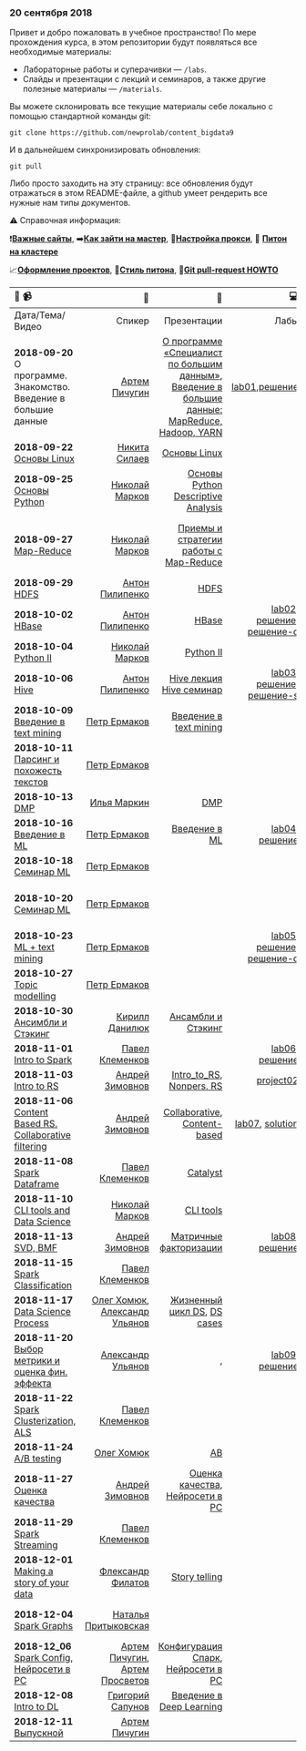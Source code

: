 ### 20 сентября 2018

Привет и добро пожаловать в учебное пространство! По мере прохождения курса, в этом репозитории будут появляться все необходимые материалы:
* Лабораторные работы и суперачивки — `/labs`. 
* Слайды и презентации с лекций и семинаров, а также другие полезные материалы — `/materials`.

Вы можете склонировать все текущие материалы себе локально с помощью стандартной команды git:

`git clone https://github.com/newprolab/content_bigdata9`

И в дальнейшем синхронизировать обновления:

`git pull`

Либо просто заходить на эту страницу: все обновления будут отражаться в этом README-файле, а github умеет рендерить все нужные нам типы документов.

:warning: Справочная информация:

:heavy_exclamation_mark:[**Важные сайты**](important_sites.md), :arrow_right:[**Как зайти на мастер**](extra/login_to_master.md), :link:[**Настройка прокси**](extra/proxy.md), :snake: [**Питон на кластере**](extra/python_instructions.md)

:chart_with_upwards_trend:[**Оформление проектов**](extra/review-ds.md), :snake:[**Стиль питона**](extra/review-python.md), :wrench:[**Git pull-request HOWTO**](students/README.md)

| :calendar: :video_camera: |:postbox:|:blue_book:|:computer:|:books:|:cake:|
| :-----------| -------:| ------:| -------:|------:|----:|
|Дата/Тема/Видео|Спикер|Презентации|Лабы|Ноутбуки|Доп.|
|**2018-09-20** О программе. Знакомство. Введение в большие данные |[Артем Пичугин](https://www.facebook.com/apichugin)|[О программе «Специалист по большим данным»](materials/2018-09-20_О-программе_Артем-Пичугин.pptx), [Введение в большие данные: MapReduce, Hadoop, YARN](materials/2018-09-20_Введение-в-большие-данные_Артем-Пичугин.pptx) | [lab01](labs/lab01),[решение](solutions/lab01s) | | | 
|**2018-09-22**  [Основы Linux]() |[Никита Силаев]() | [Основы Linux](materials/2018-09-25-Основы_Linux-Никита_Силаев.pdf) || |[Упражнения](extra/2017-09-23_Linux_exercises.pdf) [Команды Shell](extra/2017-09-23_Команды_в_Linux_Никита_Силаев.pdf), [Основы Линукс от Николая Маркова](extra/2018-03-24-Основы_Linux-Николай_Марков.pdf) |
|**2018-09-25**  [Основы Python]() |[Николай Марков]() | [Основы Python Descriptive Analysis](materials/2018-09-26-Основы_Python-Descriptive-analysys-Николай_Марков.pdf) || |[Упражнения](extra/2017-09-26_Python_light_exercises.pdf)  |
|**2018-09-27**  [Map-Reduce]() |[Николай Марков]() | [Приемы и стратегии работы с Map-Reduce](materials/2018-09-27-Приёмы_и_стратегии_работы_с_MR-Nikolay.pdf) || | [статья от Гугл](https://static.googleusercontent.com/media/research.google.com/en//archive/mapreduce-osdi04.pdf),[Hadoop Streaming manual](http://hadoop.apache.org/docs/r2.8.3/hadoop-streaming/HadoopStreaming.html), [MR Tutorial](http://hadoop.apache.org/docs/r2.8.3/hadoop-mapreduce-client/hadoop-mapreduce-client-core/MapReduceTutorial.html), [MR Tutorial Yahoo](https://developer.yahoo.com/hadoop/tutorial/module4.html), [UI для мониторинга Hadoop-джобов на кластере](http://master.cluster-lab.com:8088/cluster) - :warning: - через [прокси](extra/proxy.md), [примеры от Николая](extra/mapreduce_practice) |
|**2018-09-29**  [HDFS]() |[Антон Пилипенко]() | [HDFS](materials/2018-09-29-HDFS_Anton_Pilipenko.pdf) || |  |
|**2018-10-02**  [HBase]() |[Антон Пилипенко]() | [HBase](materials/2018-10-02-Основы_HBASE_Антон_Пилипенко.pdf) | [lab02](labs/lab02), [решение](solutions/lab02), [решение-с](solutoins/lab02s) | | |
|**2018-10-04**  [Python II]() |[Николай Марков]() | [Python II](materials/2018-10-04-Питон_matplotlib_ml_Николай_Марков.pdf) || | [тетрадки и дата](extra/python2_code_data) |
|**2018-10-06**  [Hive]() |[Антон Пилипенко]() | [Hive лекция](materials/2018-10-06-Hive_Pig_Hue_Антон_Пилипенко.pdf) [Hive семинар](materials/2018-10-06_Семинар_Hive_Антон_Пилипенко.pdf) |[lab03](labs/lab03), [решение](solutions/lab03), [решение-s](/solutions/lab03s)| | [Hive SQL cheat-sheet](https://hortonworks.com/blog/hive-cheat-sheet-for-sql-users/) [Продвинутый Hive](https://habrahabr.ru/company/dca/blog/305838/)|
|**2018-10-09**  [Введение в text mining]() |[Петр Ермаков]() | [Введение в text mining](materials/2018-10-09-Введение_в_Text-mining_Петр_Ермаков.pdf) | | [tf-idf.ipynb](extra/tf-idf.ipynb) [zipf.ipynb](extra/zipf.ipynb) | [упражнения](extra/2018-10-09_Text-mining_exercises.pdf) |
|**2018-10-11**  [Парсинг и похожесть текстов]() |[Петр Ермаков]() | | |[2018-10-11_Download_vacancies.ipynb](extra/2018-10-11_Download_vacancies.ipynb), [2018-10-11_Text_mining.ipynb](extra/2018-10-11_Text_mining.ipynb) | [data.pickle](extra/data.pickle) |
|**2018-10-13**  [DMP]() |[Илья Маркин]() |[DMP](materials/2018-10-13_DMP-Markin-Challenges.pdf) || |  |
|**2018-10-16** [Введение в ML]() |[Петр Ермаков]() | [Введение в ML](materials/2018-10-16-Intro_to_ML_Петр_Ермаков.pdf) | [lab04](labs/lab04), [решение](solutions/lab04/lab04_solution.ipynb) | | |
|**2018-10-18**  [Семинар ML]() |[Петр Ермаков]() | || [titanic.ipynb](extra/titanic.ipynb) | [Kaggle Titanic](https://www.kaggle.com/c/titanic) |
|**2018-10-20**  [Семинар ML]() |[Петр Ермаков]() | || | [npl_for_students](https://github.com/ermakovpetr/npl_for_students/) (ml_on_text_bow.ipynb + json data files), [ML workflow](extra/machine_learning_workflow.pdf), [кпражнения 1](extra/2018-10-20-excecises_ML1.pdf), [упражнения 2](extra/2018-10-20-excecises_ML2.pdf) |
|**2018-10-23**  [ML + text mining]() |[Петр Ермаков]() | |  [lab05](labs/lab05), [решение](solutions/lab05), [решение-с](solutions/lab05s) |  |  |
|**2018-10-27**  [Topic modelling]() |[Петр Ермаков]() | || [notebooks, data](https://github.com/ermakovpetr/npl_for_students/) | [упражнения](extra/2018-10-24_Topic_Modeling_exercises.pdf) |
|**2018-10-30**  [Ансимбли и Стэкинг]() |[Кирилл Данилюк]() |[Ансамбли и Стэкинг](materials/2018-10_30_ensemble_learning_kirill_danilyuk.pdf) || |  |
|**2018-11-01**  [Intro to Spark]() |[Павел Клеменков]() | | [lab06](labs/lab06), [решение](solutions/lab06) | [spark01](extra/spark01) | :warning: dataset в HDFS: /share/spark01 |
|**2018-11-03**  [Intro to RS]() |[Андрей Зимовнов]() | [Intro_to_RS](materials/2018-11-03_Intro_to_RS_Andrey_Zimovnov.pdf), [Nonpers. RS](materials/2019-11-03_Nonpers_Rec_Andrey_Zimovnov.pdf) | [project02](project02) | |  |
|**2018-11-06**  [Content Based RS. Collaborative filtering]() |[Андрей Зимовнов]() | [Collaborative](materials/2018-11-06_Коллаборативная_фильтрация_Андрей_Зимовнов.pdf), [Content-based](materials/2018-11-06_Контентные_рекомендации_Андрей_Зимовнов.pdf) | [lab07](labs/lab07), [solution](solutions/lab07) | |  |
|**2018-11-08**  [Spark Dataframe]() |[Павел Клеменков]() |[Catalyst](materials/2018-11-08_Catalyst_Pavel_Klemenkov.pdf) | | [spark02](extra/spark02) | :warning: dataset в HDFS: /share/ml-100k, /share/spark02 |
|**2018-11-10**  [CLI tools and Data Science]() |[Николай Марков]() |[CLI tools](materials/2018-11-10-CLI-tools-Data-science-Николай_Марков.pdf) || | [76-0.txt](/extra/76-0.txt), [imdb.xlsx](extra/imdb-250-1996-2011-lists-only.xlsx) |
|**2018-11-13**  [SVD, BMF]() |[Андрей Зимовнов]() | [Мaтричные факторизации](materials/2018-11-13_Митричные_факторизации.pdf) | [lab08](labs/lab08), [решение](solutions/lab08) | | [упр1](extra/2017-11-21_Упражнения_по_частым_множествам_БЕЗ_ответов_Дима_Игнатов.pptx), [упр2](extra/2017-11-21_Упражнения_по_частым_множествам_БЕЗ_ответов_Дима_Игнатов.pptx), [упр3](extra/2017-11-22_Упражнения_по_рек.сис._Дима_Игнатов.pdf) |
|**2018-11-15**  [Spark Classification]() |[Павел Клеменков]() | | | [spark03](extra/spark03) | :warning: dataset в HDFS: /share/toxic_comments |
|**2018-11-17**  [Data Science Process]() | [Олег Хомюк](), [Александр Ульянов]() | [Жизненный цикл DS](materials/2018-11-17_Жизненный_цикл_DS_проектов_Олег_Хомюк.pdf), [DS cases](materials/2018-11-17_Alexandr_Ulyanov_DS_cases.pdf) || |  |
|**2018-11-20**  [Выбор метрики и оценка фин. эффекта]() | [Александр Ульянов]() | [](),  |[lab09](labs/lab09), [решение](solutions/lab09)| |  |
|**2018-11-22**  [Spark Clusterization, ALS]() |[Павел Клеменков]() | | | [spark04](extra/spark04) |  |
|**2018-11-24**  [A/B testing]() | [Олег Хомюк]() | [АB](materials/2018-11-24_AB_testing_Олег_Хомюк.pdf.pdf)  || | :warning: dataset на мастере: /data/share/AB_testing |
|**2018-11-27**  [Оценка качества]() | [Андрей Зимовнов]() | [Оценка качества](materials/2018-11-27_Метрики_качества_RS.pdf), [Нейросети в РС](materials/2018-11-27_Нейросети_в_РС.pdf)|| | | 
|**2018-11-29**  [Spark Streaming]() |[Павел Клеменков]() | | | [spark05](extra/spark05) | :warning: dataset в hdfs: /share/spark05/amazon_train.parquet   |
|**2018-12-01**  [Making a story of your data]() | [Флександр Филатов]() | [Story telling](materials/2018-12-01_Storytelling.pdf])  || |  |
|**2018-12-04**  [Spark Graphs]() |[Наталья Притыковская]() | | | [spark06](extra/spark06) | :warning: dataset в HDFS: /share/LinkPrediction, на мастере: /data/share/LinkPrediction |
|**2018-12_06**  [Spark Config, Нейросети в РС]() | [Артем Пичугин](), [Артем Просветов]() | [Конфигурация Спарк](materials/2018-12-06_Artem_Pichugin_Spark_conf.pdf), [Нейросети в РС](materials/) || |  |
|**2018-12-08**  [Intro to DL]() |[Григорий Сапунов]() | [Введение в Deep Learning](materials/2018-12-08_Intro_to_Deep_learning.pdf) | |  |  |
|**2018-12-11**  [Выпускной]() |[Артем Пичугин]() | [](materials/) | |  |  |
